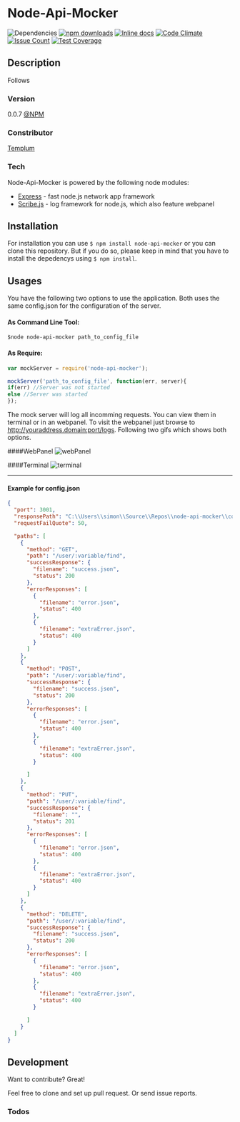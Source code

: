 # Node-Api-Mocker

![Dependencies](https://david-dm.org/Templum/node-api-mocker.svg)
[![npm downloads](https://img.shields.io/npm/dm/node-api-mocker.svg?style=flat-square)](https://www.npmjs.com/package/node-api-mocker)
[![Inline docs](http://inch-ci.org/github/Templum/node-api-mocker.svg?branch=master&style=shields)](http://inch-ci.org/github/Templum/node-api-mocker)
[![Code Climate](https://codeclimate.com/github/Templum/node-api-mocker/badges/gpa.svg)](https://codeclimate.com/github/Templum/node-api-mocker)
[![Issue Count](https://codeclimate.com/github/Templum/node-api-mocker/badges/issue_count.svg)](https://codeclimate.com/github/Templum/node-api-mocker)
[![Test Coverage](https://codeclimate.com/github/Templum/node-api-mocker/badges/coverage.svg)](https://codeclimate.com/github/Templum/node-api-mocker/coverage)

## Description

Follows

### Version
0.0.7  [@NPM](https://www.npmjs.com/package/node-api-mocker)

### Constributor
[Templum](https://github.com/Templum/)

### Tech
Node-Api-Mocker is powered by the following node modules:
* [Express](http://expressjs.com/) - fast node.js network app framework
* [Scribe.js](https://github.com/bluejamesbond/Scribe.js) - log framework for node.js, which also feature webpanel


## Installation
For installation you can use ```$ npm install node-api-mocker``` or you can clone this repository. But if you do so, please keep in mind that you have to install the depedencys using ```$ npm install```.

## Usages

You have the following two options to use the application. Both uses the same config.json for the configuration of the server.
#### As Command Line Tool:
``` $node node-api-mocker path_to_config_file ```
#### As Require:
```javascript
var mockServer = require('node-api-mocker');

mockServer('path_to_config_file', function(err, server){
if(err) //Server was not started
else //Server was started
});
```
The mock server will log all incomming requests. You can view them in terminal or in an webpanel. To visit the webpanel just browse to http://youraddress.domain:port/logs.
Following two gifs which shows both options.

####WebPanel
![webPanel](https://github.com/bluejamesbond/Scribe.js/blob/master/__misc/webPanelDemo.gif)  

####Terminal
![terminal](https://github.com/bluejamesbond/Scribe.js/blob/master/__misc/terminalDemo.png)  


----

#### Example for config.json
```json
{
  "port": 3001,
  "responsePath": "C:\\Users\\simon\\Source\\Repos\\node-api-mocker\\configuration_test\\responses\\",
  "requestFailQuote": 50,

  "paths": [
    {
      "method": "GET",
      "path": "/user/:variable/find",
      "successResponse": {
        "filename": "success.json",
        "status": 200
      },
      "errorResponses": [
        {
          "filename": "error.json",
          "status": 400
        },
        {
          "filename": "extraError.json",
          "status": 400
        }
      ]
    },
    {
      "method": "POST",
      "path": "/user/:variable/find",
      "successResponse": {
        "filename": "success.json",
        "status": 200
      },
      "errorResponses": [
        {
          "filename": "error.json",
          "status": 400
        },
        {
          "filename": "extraError.json",
          "status": 400
        }

      ]
    },
    {
      "method": "PUT",
      "path": "/user/:variable/find",
      "successResponse": {
        "filename": "",
        "status": 201
      },
      "errorResponses": [
        {
          "filename": "error.json",
          "status": 400
        },
        {
          "filename": "extraError.json",
          "status": 400
        }
      ]
    },
    {
      "method": "DELETE",
      "path": "/user/:variable/find",
      "successResponse": {
        "filename": "success.json",
        "status": 200
      },
      "errorResponses": [
        {
          "filename": "error.json",
          "status": 400
        },
        {
          "filename": "extraError.json",
          "status": 400
        }

      ]
    }
  ]
}
```


## Development
Want to contribute? Great!

Feel free to clone and set up pull request. Or send issue reports.

### Todos
